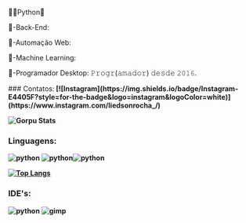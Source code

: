 👨‍💻Python🐍
<p>🤖-Back-End:
<p>🤖-Automação Web:
<p>🤖-Machine Learning:
<p>🤖-Programador Desktop:
𝙿𝚛𝚘𝚐𝚛(𝚊𝚖𝚊𝚍𝚘𝚛) 𝚍𝚎𝚜𝚍𝚎 𝟸𝟶𝟷𝟼.
<p>
### Contatos:<b>
[![Instagram](https://img.shields.io/badge/Instagram-E4405F?style=for-the-badge&logo=instagram&logoColor=white)](https://www.instagram.com/liedsonrocha_/)

![Gorpu Stats](https://github-readme-stats.vercel.app/api?username=gorpu&show_icons=true&theme=highcontrast)
### Linguagens:
<div style="display: in_line_block">
  <img aling="cente" alt="python" src="https://img.shields.io/badge/Python-3776AB?style=for-the-badge&logo=python&logoColor=white">
  <img aling="cente" alt="python" src="https://img.shields.io/badge/HTML-239120?style=for-the-badge&logo=html5&logoColor=white"><img aling="cente" alt="python" src="https://img.shields.io/badge/CSS-239120?&style=for-the-badge&logo=css3&logoColor=white"/>
</div>

[![Top Langs](https://github-readme-stats.vercel.app/api/top-langs/?username=gorpu&langs_count=8)](https://github.com/anuraghazra/github-readme-stats)

### IDE's:
<div style="display: in_line_block">
    <img aling="cente" alt="python" src="https://img.shields.io/badge/Visual_Studio-5C2D91?style=for-the-badge&logo=visual%20studio&logoColor=white"/>
  <img aling="cente" alt="gimp" src="https://img.shields.io/badge/gimp-5C5543?style=for-the-badge&logo=gimp&logoColor=white"/>
</div>
